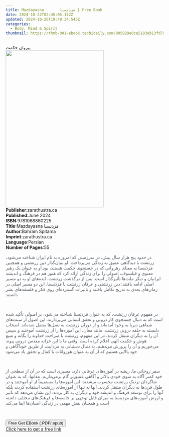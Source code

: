 ```yaml
---
title: Mazdayasna       مَزدَیَسنا | Free Book
date: 2024-10-22T02:45:05.152Z
updated: 2024-10-26T19:48:34.543Z
categories:
  - Body, Mind & Spirit
thumbnail: https://thmb-001-ebook.techidaily.com/805029e0ce5183eb13fd794f65226738bae76edb2fa69b31cdd29917f8275baa.jpg
---
```

<main id="book-container">
  <div class="flex flex-col">
    <div class="book-brief flex-1 py-6 px-4 sm:p-6 md:py-10 md:px-8">
      <!-- brief-->
      <div class="book-brief-main">پیروان حکمت</div>
    </div>
    <div
      class="book-meta-info flex-1 grid gap-4 col-start-1 col-end-3 row-start-1 sm:mb-6 sm:grid-cols-4 lg:gap-6 lg:col-start-2 lg:row-end-6 lg:row-span-6 lg:mb-0"
    >
      <div
        class="book-meta-info-left place-content-center mt-4 p-4 text-sm leading-6 col-start-2 col-span-2 dark:text-slate-400"
      >
        <img
          class="w-full h-500 object-cover rounded-lg sm:h-255 sm:col-span-2 lg:col-span-full"
          src="https://img-001-ebook.techidaily.com/c4a18e4d3471f785df089e3e4b914a0298ad5b23426f0d00df0cac69862c00c4.jpg"
          alt=""
          width="312"
          height="500"
        />
      </div>
      <div
        class="book-meta-info-right mt-2 col-start-1 row-start-2 col-span-3 self-center"
      >
        <!-- meta data  -->
        <div class="flex flex-col px-4 md:px-8">
          <div class="flex-1">
            <strong>Publisher</strong>:<span class="px-2">zarathustra.ca</span>
          </div>
          <div class="flex-1">
            <strong>Published</strong>:<span class="px-2">June 2024</span>
          </div>
          <div class="flex-1">
            <strong>ISBN</strong>:<span class="px-2">9781068860225</span>
          </div>
          <div class="flex-1">
            <strong>Title</strong>:<span class="px-2"
              >Mazdayasna مَزدَیَسنا</span
            >
          </div>
          <div class="flex-1">
            <strong>Author</strong>:<span class="px-2">Bahram Spitama</span>
          </div>
          <div class="flex-1">
            <strong>Imprint</strong>:<span class="px-2">zarathustra.ca</span>
          </div>
          <div class="flex-1">
            <strong>Language</strong>:<span class="px-2">Persian</span>
          </div>
          <div class="flex-1">
            <strong>Number of Pages</strong>:<span class="px-2">55</span>
          </div>
        </div>
      </div>
    </div>
    <div class="book-description flex-1 py-6 px-4 sm:p-6 md:py-10 md:px-8">
      <div class="book-description-main">
        <div accordion-content="" id="description">
          <p class="ql-align-right">
            <span
              style="
                background-color: rgb(255, 255, 255);
                color: rgb(83, 90, 98);
              "
              >در حدود پنج هزار سال پیش، در سرزمینی که امروزه به نام ایران
              شناخته می‌شود، زرتشت با دیدگاهی عمیق به زندگی می‌پرداخت. او
              بنیان‌گذار دین زرتشتی و همچنین مَزدَیَسنا به معنای رهروانی که در
              جستجوی حکمت هستند، بود.او به عنوان یک رهبر معنوی و فیلسوف، اصولی
              را برای زندگی ارائه کرد که هنوز هم در فرهنگ و اندیشه ایرانیان و
              دیگر ملت‌ها تأثیرگذار است. پس از درگذشت زرتشت، ایده‌های او به دو
              مسیر اصلی ادامه یافتند: دین زرتشتی و عرفان زرتشت یا مَزدَیَسنا.
              این دو مسیر اصلی در زمان‌های بعدی به تدریج تکامل یافتند و تاثیرات
              گسترده‌ای روی فکر و فلسفه‌های بشر داشتند</span
            >
          </p>
          <p class="ql-align-right"><br /></p>
          <p class="ql-align-right">
            <span
              style="
                background-color: rgb(255, 255, 255);
                color: rgb(83, 90, 98);
              "
              >در مفهوم عرفان زرتشت، که به عنوان مَزدَیَسنا شناخته می‌شود، بر
              اصولی تأکید شده است که به دنبال جستجوی کار درونی و تحقق انسانی
              می‌پردازند. این اصول از سنت‌های شفاهی دیرپا به وجود آمده‌اند و از
              دوران زرتشت به نسل‌ها منتقل شده‌اند. اصحاب دلبسته به حلقه درونی
              زرتشت، مانند مغان، این آموزه‌ها را از زرتشت آموختند و سپس آن را به
              دیگران منتقل کردند. در این مفهوم، زرتشت با صراحت خداوند را یگانه و
              منبع هوش و حکمت الهی اعلام کرده است. وقتی ما با این خزانه مقدس
              درونی پیوند می‌خوریم و آن را پرورش می‌دهیم، به دنبال دستیابی به
              مزداییت از طریق خودآگاهی و خود پالایی هستیم که از آن به عنوان
              هورواتات یا کمال و تحقق یاد می‌شود</span
            >
          </p>
          <p class="ql-align-right"><br /></p>
          <p class="ql-align-right">
            <span
              style="
                background-color: rgb(255, 255, 255);
                color: rgb(83, 90, 98);
              "
              >سفر روحانی ما، ریشه در آموزه‌های عرفانی دارد، مسیری است که در آن
              از سطحی از خود کمتر آگاه به سوی خودی بالاتر و آگاهی عمیق‌تر گام
              برمی‌داریم. مغانها، که به عنوان شاگردان نزدیک زرتشت محسوب میشدند،
              این آموزه‌ها را مستقیماً از او آموختند و در طول قرن‌ها به دیگران
              منتقل کردند. آنها نه تنها از آموزه‌های زرتشت استفاده کردند بلکه
              آنها را برای توسعه فرهنگ و اندیشه خود و دیگران به کار بردند. این
              نشان می‌دهد که تاثیر و ارزش آموزه‌های مزدیسنا به میزان قابل توجهی
              بر جامعه‌ها و فرهنگ‌های مختلف داشته است و همچنان نقش مهمی در زندگی
              انسان‌ها ایفا می‌کند</span
            >
          </p>
          <p class="ql-align-right"><br /></p>
        </div>
        <div class="accordion-fader"></div>
      </div>
    </div>
    <div class="book-excerpts flex-1 py-6 px-4 sm:p-6 md:py-10 md:px-8"></div>
    <div
      class="book-about-author flex-1 py-6 px-4 sm:p-6 md:py-10 md:px-8"
    ></div>
    <div class="book-free-get flex-1 py-6 px-4 sm:p-6 md:py-10 md:px-8">
      <button
        id="btn-free-get"
        class="bg-blue-500 hover:bg-blue-700 text-white font-bold py-2 px-4 rounded"
      >
        Free Get EBook (.PDF/.epub)
      </button>
      <div id="countdown-display" class="px-2 text-lg mt-2"></div>
      <a
        id="free-link"
        class="hidden bg-blue-500 hover:bg-blue-700 text-white font-bold py-2 px-4 rounded"
        href="https://www.ebooks.com/en-us/book/211382598/mazdayasna/bahram-spitama/"
        target="_blank"
        >Click here to get a free link</a
      >
    </div>
    <script>
      let countdownTime = 0;
      let countdownInterval = null;
      document
        .getElementById('btn-free-get')
        .addEventListener('click', startCountdown);
      function startCountdown() {
        countdownTime = new Date().getTime() + 60000 * 3;
        countdownInterval = setInterval(updateCountdown, 1000);
        document.getElementById('btn-free-get').disabled = true;
        document
          .getElementById('btn-free-get')
          .classList.add('bg-gray-500', 'cursor-not-allowed');
      }
      function updateCountdown() {
        let currentTime = new Date().getTime();
        let timeLeft = countdownTime - currentTime;
        let secondsLeft = Math.floor(timeLeft / 1000);
        document.getElementById('countdown-display').innerHTML =
          `Remaining time: ${secondsLeft} seconds.`;
        if (secondsLeft <= 0) {
          clearInterval(countdownInterval);
          document.getElementById('btn-free-get').classList.add('hidden');
          document.getElementById('free-link').classList.remove('hidden');
          document.getElementById('countdown-display').innerHTML = '';
        }
      }
    </script>
  </div>
</main>

<ins class="adsbygoogle"
      style="display:block"
      data-ad-client="ca-pub-7571918770474297"
      data-ad-slot="8358498916"
      data-ad-format="auto"
      data-full-width-responsive="true"></ins>
    